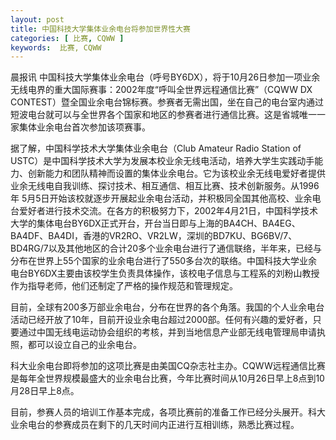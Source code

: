 ```yaml
---
layout: post
title: 中国科技大学集体业余电台将参加世界性大赛
categories: [ 比赛, CQWW ]
keywords:  比赛, CQWW
---
```


晨报讯 中国科技大学集体业余电台（呼号BY6DX），将于10月26日参加一项业余无线电界的重大国际赛事：2002年度“呼叫全世界远程通信比赛”（CQWW DX CONTEST）暨全国业余电台锦标赛。参赛者无需出国，坐在自己的电台室内通过短波电台就可以与全世界各个国家和地区的参赛者进行通信比赛。这是省城唯一一家集体业余电台首次参加该项赛事。

据了解，中国科学技术大学集体业余电台（Club Amateur Radio Station of USTC）是中国科学技术大学为发展本校业余无线电活动，培养大学生实践动手能力、创新能力和团队精神而设置的集体业余电台。它为该校业余无线电爱好者提供业余无线电自我训练、探讨技术、相互通信、相互比赛、技术创新服务。从1996年 5月5日开始该校就逐步开展起业余电台活动，并积极同全国其他高校、业余电台爱好者进行技术交流。在各方的积极努力下，2002年4月21日，中国科学技术大学的集体电台BY6DX正式开台，开台当日即与上海的BA4CH、BA4EG、BA4DF、BA4DI，香港的VR2RO、VR2LW，深圳的BD7KU、BG6BV/7、BD4RG/7以及其他地区的合计20多个业余电台进行了通信联络，半年来，已经与分布在世界上55个国家的业余电台进行了550多台次的联络。中国科技大学业余电台BY6DX主要由该校学生负责具体操作，该校电子信息与工程系的刘粉山教授作为指导老师，他们还制定了严格的操作规范和管理规定。

目前，全球有200多万部业余电台，分布在世界的各个角落。我国的个人业余电台活动已经开放了10年，目前开设业余电台超过2000部。任何有兴趣的爱好者，只要通过中国无线电运动协会组织的考核，并到当地信息产业部无线电管理局申请执照，都可以设立自己的业余电台。

科大业余电台即将参加的这项比赛是由美国CQ杂志社主办。CQWW远程通信比赛是每年全世界规模最盛大的业余电台比赛，今年比赛时间从10月26日早上8点到10月28日早上8点。

目前，参赛人员的培训工作基本完成，各项比赛前的准备工作已经分头展开。科大业余电台的参赛成员在剩下的几天时间内正进行互相训练，熟悉比赛过程。
